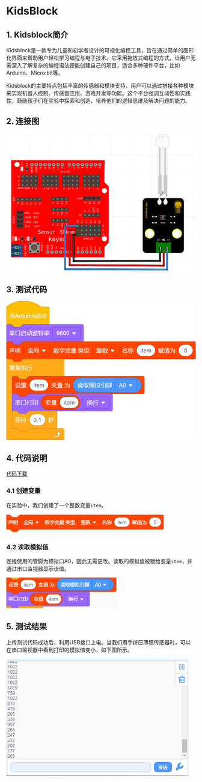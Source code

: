 # KidsBlock


## 1. Kidsblock简介  

Kidsblock是一款专为儿童和初学者设计的可视化编程工具，旨在通过简单的图形化界面来帮助用户轻松学习编程与电子技术。它采用拖放式编程的方式，让用户无需深入了解复杂的编程语法便能创建自己的项目，适合多种硬件平台，比如Arduino、Micro:bit等。  

Kidsblock的主要特点包括丰富的传感器和模块支持，用户可以通过拼接各种模块来实现机器人控制、传感器应用、游戏开发等功能。这个平台强调互动性和实践性，鼓励孩子们在实验中探索和创造，培养他们的逻辑思维及解决问题的能力。  

## 2. 连接图  

![](media/6e645d1e9652fd02a3845ec9d77d29ae.png)  

## 3. 测试代码  

![](media/cd0d21c7fcb5a1c52ba0132c32ac20ea.png)  

## 4. 代码说明  

[代码下载](kidsblock/code/Film%20Pressure.sb3)



### 4.1 创建变量  

在实验中，我们创建了一个整数变量`item`。  

![](media/e3db46edc06af5d5cbb7a8bfee90a32c.png)  

### 4.2 读取模拟值  

连接使用的管脚为模拟口A0，因此无需更改。读取的模拟值被赋给变量`item`，并通过串口监视器显示该值。  

![](media/1252d49f99d0fe1a83f8ebd05e0f635a.png)  

## 5. 测试结果  

上传测试代码成功后，利用USB接口上电。当我们用手挤压薄膜传感器时，可以在串口监视器中看到打印的模拟值变小，如下图所示。  

![](media/0f71409854ffb261bf318526bf688250.png)




